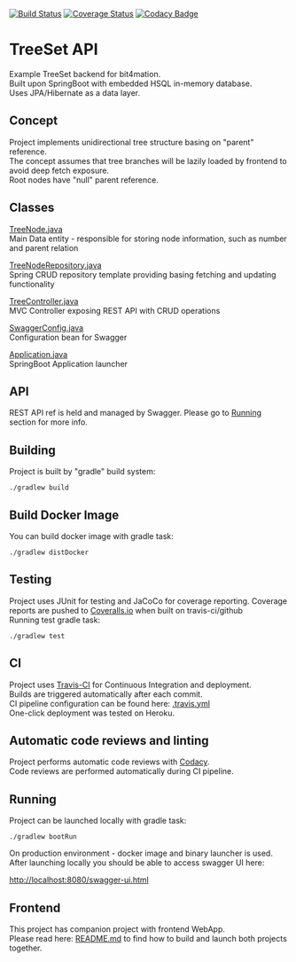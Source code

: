 [![Build Status](https://travis-ci.com/harmony1358/treeset.svg?branch=master)](https://travis-ci.com/harmony1358/treeset) [![Coverage Status](https://coveralls.io/repos/github/harmony1358/treeset/badge.svg?service=github)](https://coveralls.io/github/harmony1358/treeset)  [![Codacy Badge](https://api.codacy.com/project/badge/Grade/d555e12a786e49b691ab2790ad28c5c9)](https://www.codacy.com/app/harmony1358/treeset?utm_source=github.com&amp;utm_medium=referral&amp;utm_content=harmony1358/treeset&amp;utm_campaign=Badge_Grade)

# TreeSet API

Example TreeSet backend for bit4mation.  
Built upon SpringBoot with embedded HSQL in-memory database.  
Uses JPA/Hibernate as a data layer.  
  
## Concept

Project implements unidirectional tree structure basing on "parent" reference.  
The concept assumes that tree branches will be lazily loaded by frontend to avoid deep fetch exposure.  
Root nodes have "null" parent reference.  

## Classes
[TreeNode.java](https://github.com/harmony1358/treeset/blob/master/src/main/java/pl/bit4mation/treeset/entities/TreeNode.java)   
Main Data entity - responsible for storing node information, such as number and parent relation  

[TreeNodeRepository.java](https://github.com/harmony1358/treeset/blob/master/src/main/java/pl/bit4mation/treeset/dao/TreeNodeRepository.java)  
Spring CRUD repository template providing basing fetching and updating functionality  
  
[TreeController.java](https://github.com/harmony1358/treeset/blob/master/src/main/java/pl/bit4mation/treeset/controllers/TreeController.java)  
MVC Controller exposing REST API with CRUD operations  
  
[SwaggerConfig.java](https://github.com/harmony1358/treeset/blob/master/src/main/java/pl/bit4mation/treeset/config/SwaggerConfig.java)  
Configuration bean for Swagger  
  
[Application.java](https://github.com/harmony1358/treeset/blob/master/src/main/java/pl/bit4mation/treeset/Application.java)  
SpringBoot Application launcher  
  
## API  
  
REST API ref is held and managed by Swagger.  Please go to [Running](#running) section for more info.

## Building
  
Project is built by "gradle" build system:  

`./gradlew build`

## Build Docker Image
  
You can build docker image with gradle task:  

`./gradlew distDocker`

## Testing
  
Project uses JUnit for testing and JaCoCo for coverage reporting. 
Coverage reports are pushed to [Coveralls.io](https://coveralls.io/) when built on travis-ci/github  
Running test gradle task:  
  
`./gradlew test`
  
## CI
  
Project uses [Travis-CI](https://travis-ci.org/) for Continuous Integration and deployment.  
Builds are triggered automatically after each commit.  
CI pipeline configuration can be found here:  [.travis.yml](https://github.com/harmony1358/treeset/blob/master/.travis.yml)  
One-click deployment was tested on Heroku.  

## Automatic code reviews and linting  
  
Project performs automatic code reviews with [Codacy](https://app.codacy.com).  
Code reviews are performed automatically during CI pipeline. 
  
## Running
  
Project can be launched locally with gradle task:    
  
`./gradlew bootRun`  
  
On production environment - docker image and binary launcher is used.  
After launching locally you should be able to access swagger UI here:  
  
[http://localhost:8080/swagger-ui.html](http://localhost:8080/swagger-ui.html)  

## Frontend  
  
This project has companion project with frontend WebApp.  
Please read here: [README.md](https://github.com/harmony1358/treesetclient/blob/master/README.md) to find how to build and launch both projects together.
